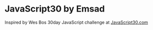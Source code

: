 # JavaScript30 by Emsad

Inspired by Wes Bos 30day JavaScript challenge at [JavaScript30.com](https://javascript30.com/)
